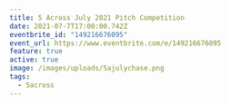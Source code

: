 ```yaml
---
title: 5 Across July 2021 Pitch Competition
date: 2021-07-7T17:00:00.742Z
eventbrite_id: "149216676095"
event_url: https://www.eventbrite.com/e/149216676095
feature: true
active: true
image: /images/uploads/5ajulychase.png
tags:
  - 5across
---
```

